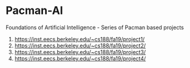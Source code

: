 # Pacman-AI
Foundations of Artificial Intelligence - Series of Pacman based projects
1. https://inst.eecs.berkeley.edu/~cs188/fa19/project1/
2. https://inst.eecs.berkeley.edu/~cs188/fa19/project2/
3. https://inst.eecs.berkeley.edu/~cs188/fa19/project3/
4. https://inst.eecs.berkeley.edu/~cs188/fa19/project4/
